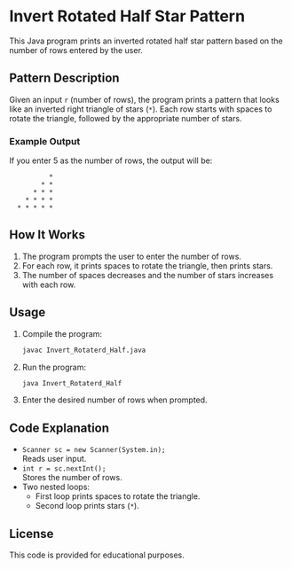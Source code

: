 # Invert Rotated Half Star Pattern

This Java program prints an inverted rotated half star pattern based on the number of rows entered by the user.

## Pattern Description

Given an input `r` (number of rows), the program prints a pattern that looks like an inverted right triangle of stars (`*`). Each row starts with spaces to rotate the triangle, followed by the appropriate number of stars.

### Example Output

If you enter 5 as the number of rows, the output will be:

```
          * 
        * * 
      * * * 
    * * * * 
  * * * * * 
```

## How It Works

1. The program prompts the user to enter the number of rows.
2. For each row, it prints spaces to rotate the triangle, then prints stars.
3. The number of spaces decreases and the number of stars increases with each row.

## Usage

1. Compile the program:
    ```bash
    javac Invert_Rotaterd_Half.java
    ```
2. Run the program:
    ```bash
    java Invert_Rotaterd_Half
    ```
3. Enter the desired number of rows when prompted.

## Code Explanation

- `Scanner sc = new Scanner(System.in);`  
  Reads user input.
- `int r = sc.nextInt();`  
  Stores the number of rows.
- Two nested loops:
    - First loop prints spaces to rotate the triangle.
    - Second loop prints stars (`*`).

## License

This code is provided for educational purposes.
